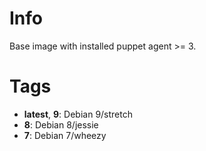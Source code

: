 # Info

Base image with installed puppet agent >= 3.

# Tags

* **latest**, **9**: Debian 9/stretch
* **8**: Debian 8/jessie
* **7**: Debian 7/wheezy
